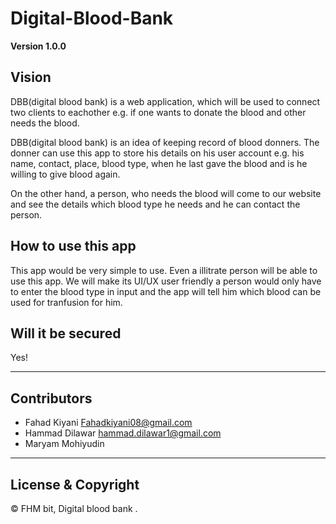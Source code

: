 # Digital-Blood-Bank


**Version 1.0.0**
## Vision
 DBB(digital blood bank) is a web application, which will be used to connect two clients to eachother e.g. if one wants to donate the blood and other needs the blood.

 DBB(digital blood bank) is an idea of keeping record of blood donners. The donner can use this app to store his details on his user account e.g. his name, contact, place, blood type, when he last gave the blood and is he willing to give blood again.
 
 On the other hand, a person, who needs the blood will come to our website and see the details which blood type he needs and he can contact the person.

## How to use this app
 This app would be very simple to use. Even a illitrate person will be able to use this app. We will make its UI/UX user friendly a person would only have to enter the blood type in input and the app will tell him which blood can be used for tranfusion for him. 

 ## Will it be secured
 
Yes!

---
## Contributors

- Fahad Kiyani <Fahadkiyani08@gmail.com>
- Hammad Dilawar <hammad.dilawar1@gmail.com>
- Maryam Mohiyudin

---

## License & Copyright

© FHM bit, Digital blood bank .
